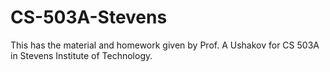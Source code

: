 # CS-503A-Stevens
This has the material and homework given by Prof. A Ushakov for CS 503A in Stevens Institute of Technology.
